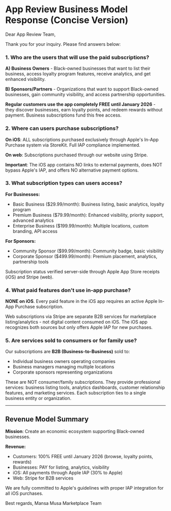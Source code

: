 # App Review Business Model Response (Concise Version)

Dear App Review Team,

Thank you for your inquiry. Please find answers below:

### 1. Who are the users that will use the paid subscriptions?

**A) Business Owners** - Black-owned businesses that want to list their business, access loyalty program features, receive analytics, and get enhanced visibility.

**B) Sponsors/Partners** - Organizations that want to support Black-owned businesses, gain community visibility, and access partnership opportunities.

**Regular customers use the app completely FREE until January 2026** - they discover businesses, earn loyalty points, and redeem rewards without payment. Business subscriptions fund this free access.

### 2. Where can users purchase subscriptions?

**On iOS**: ALL subscriptions purchased exclusively through Apple's In-App Purchase system via StoreKit. Full IAP compliance implemented.

**On web**: Subscriptions purchased through our website using Stripe.

**Important**: The iOS app contains NO links to external payments, does NOT bypass Apple's IAP, and offers NO alternative payment options.

### 3. What subscription types can users access?

**For Businesses:**
- Basic Business ($29.99/month): Business listing, basic analytics, loyalty program
- Premium Business ($79.99/month): Enhanced visibility, priority support, advanced analytics
- Enterprise Business ($199.99/month): Multiple locations, custom branding, API access

**For Sponsors:**
- Community Sponsor ($99.99/month): Community badge, basic visibility
- Corporate Sponsor ($499.99/month): Premium placement, analytics, partnership tools

Subscription status verified server-side through Apple App Store receipts (iOS) and Stripe (web).

### 4. What paid features don't use in-app purchase?

**NONE on iOS**. Every paid feature in the iOS app requires an active Apple In-App Purchase subscription.

Web subscriptions via Stripe are separate B2B services for marketplace listing/analytics - not digital content consumed on iOS. The iOS app recognizes both sources but only offers Apple IAP for new purchases.

### 5. Are services sold to consumers or for family use?

Our subscriptions are **B2B (Business-to-Business)** sold to:
- Individual business owners operating companies
- Business managers managing multiple locations
- Corporate sponsors representing organizations

These are NOT consumer/family subscriptions. They provide professional services: business listing tools, analytics dashboards, customer relationship features, and marketing services. Each subscription ties to a single business entity or organization.

---

## Revenue Model Summary

**Mission**: Create an economic ecosystem supporting Black-owned businesses.

**Revenue:**
- Customers: 100% FREE until January 2026 (browse, loyalty points, rewards)
- Businesses: PAY for listing, analytics, visibility
- iOS: All payments through Apple IAP (30% to Apple)
- Web: Stripe for B2B services

We are fully committed to Apple's guidelines with proper IAP integration for all iOS purchases.

Best regards,
Mansa Musa Marketplace Team
